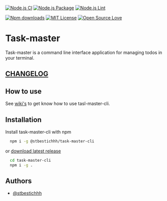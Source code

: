 [![Node.js CI](https://github.com/stbestichhh/task-master-cli/actions/workflows/node.js.yml/badge.svg)](https://github.com/stbestichhh/task-master-cli/actions/workflows/node.js.yml)
[![Node.js Package](https://github.com/stbestichhh/task-master-cli/actions/workflows/npm-publish-github-packages.yml/badge.svg)](https://github.com/stbestichhh/task-master-cli/actions/workflows/npm-publish-github-packages.yml)
[![Node.js Lint](https://github.com/stbestichhh/task-master-cli/actions/workflows/node_lint.yml/badge.svg)](https://github.com/stbestichhh/task-master-cli/actions/workflows/node_lint.yml)

[![Npm downloads](https://img.shields.io/npm/dw/@stbestichhh/task-master-cli)](https://www.npmjs.com/package/@stbestichhh/task-master-cli)
[![MIT License](https://img.shields.io/badge/License-MIT-green.svg)](LICENSE)
[![Open Source Love](https://badges.frapsoft.com/os/v1/open-source.svg?v=103)](https://github.com/ellerbrock/open-source-badges/)

# Task-master
Task-master is a command line interface application for managing todos in your terminal.

## [CHANGELOG](CHANGELOG.md)

## How to use

See [wiki's](https://github.com/stbestichhh/task-master-cli/wiki#usage) to get know how to use tasl-master-cli.

## Installation

Install task-master-cli with npm

```bash
  npm i -g @stbestichhh/task-master-cli
```

or [download latest release](https://github.com/stbestichhh/task-master-cli/releases/tag/v0.0.8)

```bash
  cd task-master-cli
  npm i -g .  
```

## Authors

- [@stbestichhh](https://www.github.com/stbestichhh)
